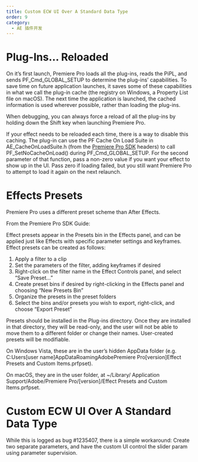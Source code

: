 ```yaml
---
title: Custom ECW UI Over A Standard Data Type
order: 9
category:
  - AE 插件开发
---
```


# Plug-Ins… Reloaded

On it’s first launch, Premiere Pro loads all the plug-ins, reads the PiPL, and sends PF_Cmd_GLOBAL_SETUP to determine the plug-ins’ capabilities. To save time on future application launches, it saves some of these capabilities in what we call the plug-in cache (the registry on Windows, a Property List file on macOS). The next time the application is launched, the cached information is used wherever possible, rather than loading the plug-ins.

When debugging, you can always force a reload of all the plug-ins by holding down the Shift key when launching Premiere Pro.

If your effect needs to be reloaded each time, there is a way to disable this caching. The plug-in can use the PF Cache On Load Suite in AE_CacheOnLoadSuite.h (from the [Premiere Pro SDK](http://ppro-plugin-sdk.aenhancers.com/) headers) to call PF_SetNoCacheOnLoad() during PF_Cmd_GLOBAL_SETUP. For the second parameter of that function, pass a non-zero value if you want your effect to show up in the UI. Pass zero if loading failed, but you still want Premiere Pro to attempt to load it again on the next relaunch.

# Effects Presets

Premiere Pro uses a different preset scheme than After Effects.

From the Premiere Pro SDK Guide:

Effect presets appear in the Presets bin in the Effects panel, and can be applied just like Effects with specific parameter settings and keyframes. Effect presets can be created as follows:

1. Apply a filter to a clip
2. Set the parameters of the filter, adding keyframes if desired
3. Right-click on the filter name in the Effect Controls panel, and select “Save Preset…”
4. Create preset bins if desired by right-clicking in the Effects panel and choosing “New Presets Bin”
5. Organize the presets in the preset folders
6. Select the bins and/or presets you wish to export, right-click, and choose “Export Preset”

Presets should be installed in the Plug-ins directory. Once they are installed in that directory, they will be read-only, and the user will not be able to move them to a different folder or change their names. User-created presets will be modifiable.

On Windows Vista, these are in the user’s hidden AppData folder (e.g. C:Users[user name]AppDataRoamingAdobePremiere Pro[version]Effect Presets and Custom Items.prfpset).

On macOS, they are in the user folder, at ~/Library/ Application Support/Adobe/Premiere Pro/[version]/Effect Presets and Custom Items.prfpset.

# Custom ECW UI Over A Standard Data Type

While this is logged as bug #1235407, there is a simple workaround: Create two separate parameters, and have the custom UI control the slider param using parameter supervision.